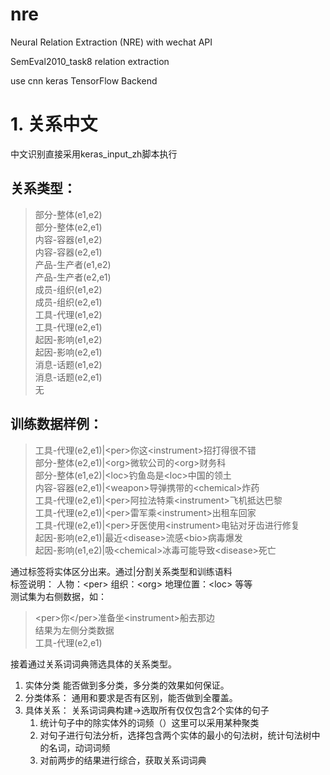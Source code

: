 # nre
Neural Relation Extraction (NRE) with wechat API

SemEval2010_task8 relation extraction

use cnn
keras TensorFlow Backend

# 1. 关系中文
中文识别直接采用keras_input_zh脚本执行

## 关系类型：

>部分-整体(e1,e2)  
部分-整体(e2,e1)  
内容-容器(e1,e2)  
内容-容器(e2,e1)  
产品-生产者(e1,e2)  
产品-生产者(e2,e1)  
成员-组织(e1,e2)  
成员-组织(e2,e1)  
工具-代理(e1,e2)  
工具-代理(e2,e1)  
起因-影响(e1,e2)  
起因-影响(e2,e1)  
消息-话题(e1,e2)  
消息-话题(e2,e1)  
无

## 训练数据样例：

>工具-代理(e2,e1)|\<per>你</per>这\<instrument>招</instrument>打得很不错  
部分-整体(e2,e1)|\<org>微软公司</org>的\<org>财务科</org>  
部分-整体(e1,e2)|\<loc>钓鱼岛</loc>是\<loc>中国</loc>的领土  
内容-容器(e2,e1)|\<weapon>导弹</weapon>携带的\<chemical>炸药</chemical>  
工具-代理(e2,e1)|\<per>阿拉法特</per>乘\<instrument>飞机</instrument>抵达巴黎  
工具-代理(e2,e1)|\<per>雷军</per>乘\<instrument>出租车</instrument>回家  
工具-代理(e2,e1)|\<per>牙医</per>使用\<instrument>电钻</instrument>对牙齿进行修复  
起因-影响(e2,e1)|最近\<disease>流感</disease>\<bio>病毒</bio>爆发  
起因-影响(e1,e2)|吸\<chemical>冰毒</chemical>可能导致\<disease>死亡</disease>  

通过标签将实体区分出来。通过|分割关系类型和训练语料  
标签说明： 人物：\<per>  组织：\<org>  地理位置：\<loc> 等等   
测试集为右侧数据，如：  
> \<per>你\</per>准备坐\<instrument>船</instrument>去那边  
结果为左侧分类数据  
> 工具-代理(e2,e1)

接着通过关系词词典筛选具体的关系类型。

1. 实体分类
	能否做到多分类，多分类的效果如何保证。
2. 分类体系：
	通用和要求是否有区别，能否做到全覆盖。
3. 具体关系：
	关系词词典构建->选取所有仅仅包含2个实体的句子
	1. 统计句子中的除实体外的词频（）这里可以采用某种聚类
	2. 对句子进行句法分析，选择包含两个实体的最小的句法树，统计句法树中的名词，动词词频
	3. 对前两步的结果进行综合，获取关系词词典
